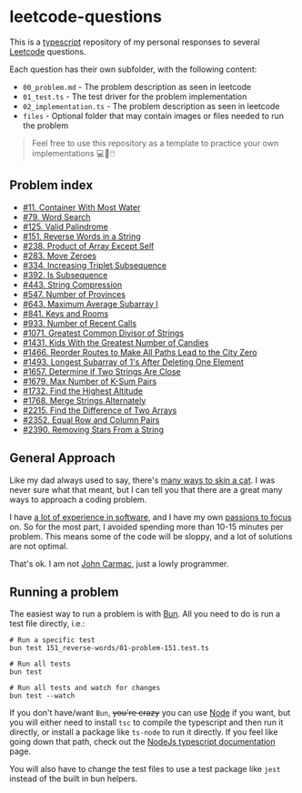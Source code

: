 # leetcode-questions

This is a [typescript](https://www.typescriptlang.org/) repository of my personal responses to several [Leetcode](https://leetcode.com) questions.

Each question has their own subfolder, with the following content:

- `00_problem.md` - The problem description as seen in leetcode
- `01_test.ts` - The test driver for the problem implementation
- `02_implementation.ts` - The problem description as seen in leetcode
- `files` - Optional folder that may contain images or files needed to run the problem

> Feel free to use this repository as a template to practice your own implementations 💻👾🖱️

## Problem index

- [#11. Container With Most Water](11_container-most-water/problem.md)
- [#79. Word Search](79_word-search/problem.md)
- [#125. Valid Palindrome](125_valid-palindrome/problem.md)
- [#151. Reverse Words in a String](151_reverse-words/problem.md)
- [#238. Product of Array Except Self](238_product-of-array/01-problem-238.test.ts)
- [#283. Move Zeroes](283_move-zeroes/problem.md)
- [#334. Increasing Triplet Subsequence](334_increasing-triplet-sub/problem.md)
- [#392. Is Subsequence](392_is-subsequence/problem.md)
- [#443. String Compression](443_string-compression/problem.md)
- [#547. Number of Provinces](547_number-of-provinces/problem.md)
- [#643. Maximum Average Subarray I](643_max-average-subarray/problem.md)
- [#841. Keys and Rooms](841_keys-and-rooms/problem.md)
- [#933. Number of Recent Calls](933_number-recent-calls/problem.md)
- [#1071. Greatest Common Divisor of Strings](1071_gcd-strings/problem.md)
- [#1431. Kids With the Greatest Number of Candies](1431_kids-with-candies/problem.md)
- [#1466. Reorder Routes to Make All Paths Lead to the City Zero](1466_reorder-routes/problem.md)
- [#1493. Longest Subarray of 1's After Deleting One Element](1493_long-subarray-binary-delete/problem.md)
- [#1657. Determine if Two Strings Are Close](1657_two-close-strings/problem.md)
- [#1679. Max Number of K-Sum Pairs](1679_max-number-sum-pairs/problem.md)
- [#1732. Find the Highest Altitude](1732_highest-altitude/problem.md)
- [#1768. Merge Strings Alternately](1768_merge-strings/problem.md)
- [#2215. Find the Difference of Two Arrays](2215_difference-of-arrays/problem.md)
- [#2352. Equal Row and Column Pairs](2352_equal-row-column/problem.md)
- [#2390. Removing Stars From a String](2390_removing-stars/problem.md)

## General Approach

Like my dad always used to say, there's [many ways to skin a cat](https://english.stackexchange.com/questions/32123/origin-of-the-phrase-theres-more-than-one-way-to-skin-a-cat). I was never sure what that meant, but I can tell you that there are a great many ways to approach a coding problem.

I have [a lot of experience in software](https://felipemullen.com), and I have my own [passions to focus](https://ind3x.games) on. So for the most part, I avoided spending more than 10-15 minutes per problem. This means some of the code will be sloppy, and a lot of solutions are not optimal.

That's ok. I am not [John Carmac](https://en.wikipedia.org/wiki/John_Carmack), just a lowly programmer.

## Running a problem

The easiest way to run a problem is with [Bun](https://bun.sh/). All you need to do is run a test file directly, i.e.:

```shell
# Run a specific test
bun test 151_reverse-words/01-problem-151.test.ts

# Run all tests
bun test

# Run all tests and watch for changes
bun test --watch
```

If you don't have/want `Bun`, ~~you're crazy~~ you can use [Node](https://nodejs.org) if you want, but you will either need to install `tsc` to compile the typescript and then run it directly, or install a package like `ts-node` to run it directly. If you feel like going down that path, check out the [NodeJs typescript documentation](https://nodejs.org/en/learn/getting-started/nodejs-with-typescript) page.

You will also have to change the test files to use a test package like `jest` instead of the built in bun helpers.